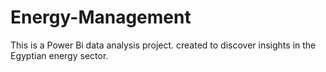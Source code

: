 # Energy-Management
This is a Power Bi data analysis project. created to discover insights in the Egyptian energy sector.
